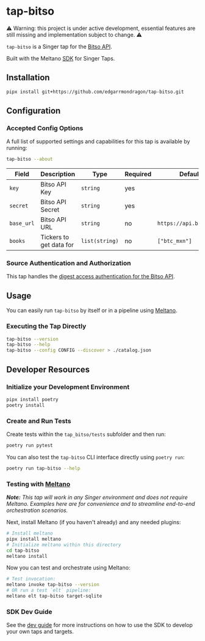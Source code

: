 # tap-bitso

⚠️ Warning: this project is under active development, essential features are still missing and implementation subject to change. ⚠️

`tap-bitso` is a Singer tap for the [Bitso API](https://bitso.com/api_info).

Built with the Meltano [SDK](https://gitlab.com/meltano/sdk) for Singer Taps.

## Installation

```bash
pipx install git+https://github.com/edgarrmondragon/tap-bitso.git
```

## Configuration

### Accepted Config Options

A full list of supported settings and capabilities for this
tap is available by running:

```bash
tap-bitso --about
```

| Field      | Description             | Type           | Required | Default                 |
|------------|-------------------------|----------------|----------|-------------------------|
| `key`      | Bitso API Key           | `string`       | yes      |                         |
| `secret`   | Bitso API Secret        | `string`       | yes      |                         |
| `base_url` | Bitso API URL           | `string`       | no       | `https://api.bitso.com` |
| `books`    | Tickers to get data for | `list(string)` | no       | `["btc_mxn"]`           |

### Source Authentication and Authorization

This tap handles the [digest access authentication for the Bitso API](https://bitso.com/api_info?python#generating-api-keys).

## Usage

You can easily run `tap-bitso` by itself or in a pipeline using [Meltano](www.meltano.com).

### Executing the Tap Directly

```bash
tap-bitso --version
tap-bitso --help
tap-bitso --config CONFIG --discover > ./catalog.json
```

## Developer Resources

### Initialize your Development Environment

```bash
pipx install poetry
poetry install
```

### Create and Run Tests

Create tests within the `tap_bitso/tests` subfolder and
  then run:

```bash
poetry run pytest
```

You can also test the `tap-bitso` CLI interface directly using `poetry run`:

```bash
poetry run tap-bitso --help
```

### Testing with [Meltano](https://www.meltano.com)

_**Note:** This tap will work in any Singer environment and does not require Meltano.
Examples here are for convenience and to streamline end-to-end orchestration scenarios._

Next, install Meltano (if you haven't already) and any needed plugins:

```bash
# Install meltano
pipx install meltano
# Initialize meltano within this directory
cd tap-bitso
meltano install
```

Now you can test and orchestrate using Meltano:

```bash
# Test invocation:
meltano invoke tap-bitso --version
# OR run a test `elt` pipeline:
meltano elt tap-bitso target-sqlite
```

### SDK Dev Guide

See the [dev guide](https://sdk.meltano.com/en/latest/dev_guide.html) for more instructions on how to use the SDK to 
develop your own taps and targets.
